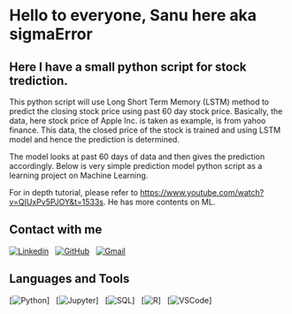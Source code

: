 # Hello to everyone, Sanu here aka sigmaError

## Here I have a small python script for stock trediction.

This python script will use Long Short Term Memory (LSTM) method to predict the closing stock price using past 60 day stock price. Basically, the data, here stock price of Apple Inc. is taken as example, is from yahoo finance. This data, the closed price of the stock is trained and using LSTM model and hence the prediction is determined.

The model looks at past 60 days of data and then gives the prediction accordingly. Below is very simple prediction model python script as a learning project on Machine Learning.

For in depth tutorial, please refer to https://www.youtube.com/watch?v=QIUxPv5PJOY&t=1533s. He has more contents on ML.

## Contact with me
[![Linkedin](https://img.shields.io/badge/LinkedIn-0077B5?style=for-the-badge&logo=linkedin&logoColor=whiteg)](https://www.linkedin.com/in/sanu-maharjan-557237211/)
&nbsp;
[![GitHub](https://img.shields.io/badge/GitHub-100000?style=for-the-badge&logo=github&logoColor=whiteg)](https://github.com/sigmaError)
&nbsp;
[![Gmail](https://img.shields.io/badge/Gmail-D14836?style=for-the-badge&logo=gmail&logoColor=white)](mailto:m21sanu@gmail.com)


## Languages and Tools
[![Python](	https://img.shields.io/badge/Python-3776AB?style=for-the-badge&logo=python&logoColor=white)]
&nbsp;
[![Jupyter](https://img.shields.io/badge/Jupyter-F37626.svg?&style=for-the-badge&logo=Jupyter&logoColor=white)]
&nbsp;
[![SQL](https://img.shields.io/badge/MySQL-00000F?style=for-the-badge&logo=mysql&logoColor=white)]
&nbsp;
[![R](https://img.shields.io/badge/R-276DC3?style=for-the-badge&logo=r&logoColor=white
)]
&nbsp;
[![VSCode](	https://img.shields.io/badge/Visual_Studio_Code-0078D4?style=for-the-badge&logo=visual%20studio%20code&logoColor=white)]